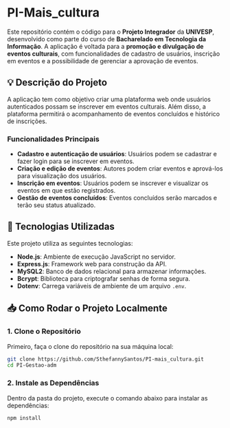 # PI-Mais_cultura

Este repositório contém o código para o **Projeto Integrador** da **UNIVESP**, desenvolvido como parte do curso de **Bacharelado em Tecnologia da Informação**. A aplicação é voltada para a **promoção e divulgação de eventos culturais**, com funcionalidades de cadastro de usuários, inscrição em eventos e a possibilidade de gerenciar a aprovação de eventos.

## 💡 Descrição do Projeto

A aplicação tem como objetivo criar uma plataforma web onde usuários autenticados possam se inscrever em eventos culturais. Além disso, a plataforma permitirá o acompanhamento de eventos concluídos e histórico de inscrições.

### Funcionalidades Principais

- **Cadastro e autenticação de usuários**: Usuários podem se cadastrar e fazer login para se inscrever em eventos.
- **Criação e edição de eventos**: Autores podem criar eventos e aprová-los para visualização dos usuários.
- **Inscrição em eventos**: Usuários podem se inscrever e visualizar os eventos em que estão registrados.
- **Gestão de eventos concluídos**: Eventos concluídos serão marcados e terão seu status atualizado.

## 🚀 Tecnologias Utilizadas

Este projeto utiliza as seguintes tecnologias:

- **Node.js**: Ambiente de execução JavaScript no servidor.
- **Express.js**: Framework web para construção da API.
- **MySQL2**: Banco de dados relacional para armazenar informações.
- **Bcrypt**: Biblioteca para criptografar senhas de forma segura.
- **Dotenv**: Carrega variáveis de ambiente de um arquivo `.env`.

## 📥 Como Rodar o Projeto Localmente

### 1. Clone o Repositório

Primeiro, faça o clone do repositório na sua máquina local:

```bash
git clone https://github.com/SthefannySantos/PI-mais_cultura.git
cd PI-Gestao-adm
```

### 2. Instale as Dependências
Dentro da pasta do projeto, execute o comando abaixo para instalar as dependências:

```bash
npm install

